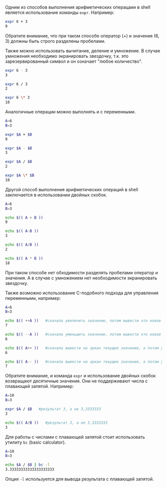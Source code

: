 Одним из способов выполнения арифметических операцаии в shell является использование команды `expr`. Например:

```bash
expr 6 + 3
9
```

Обратите внимание, что при таком способе оператор (+) и значения (6, 3) должны быть строго разделены пробелами.

Также можно использовать вычитание, деление и умножение. В случае умножения необходимо экранировать звездочку, т.к. это зарезервированный символ и он означает "любое количество".

```bash
expr 6 - 3
3

expr 6 / 3
2

expr 6 \* 3
18
```

Аналогичные операции можно выполнять и с переменными.

```bash
A=6
B=3

expr $A + $B
9

expr $A - $B
3

expr $A / $B
2

expr $A \* $B
18
```

Другой способ выполнения арифметических операций в shell заключается в использовании двойных скобок.

```bash
A=6
B=3

echo $(( A + B ))
9

echo $(( A-B ))
3

echo $(( A/B ))
2

echo $(( A * B ))
18
```

При таком способе нет обходимости разделять пробелами оператор и значения. А в случае с умножением нет необходимости экранировать звездочку.

Также возможно использование C-подобного подхода для управления переменными, например:

```bash
A=6
B=3

echo $(( ++A ))   #сначала увеличить значение, потом вывести это новое значение на экран
7

echo $(( --A ))   #сначала уменьшить значение, потом вывести это новое значение на экран
6

echo $(( A++ ))   #сначала вывести на эркан текущее значение, а потом увеличить значение переменной
6

echo $(( A-- ))   #сначала вывести на эркан текущее значение, а потом уменьшить значение переменной
7
```

Обратите внимание, и команда `expr` и использование двойных скобок возвращают десятичные значения. Они не поддерживают числа с плавающей запятой. Например:

```bash
A=10
B=3

expr $A / $B   #результат 3, а не 3,3333333
3

echo $(( A/B ))   #результат 3, а не 3,3333333
3
```

Для работы с числами с плавающей запятой стоит использовать утилиту `bc` (basic calculator).

```bash
A=10
B=3

echo $A / $B | bc -l
3.33333333333333333333
```

Опция `-l` используется для вывода результата с плавающей запятой.